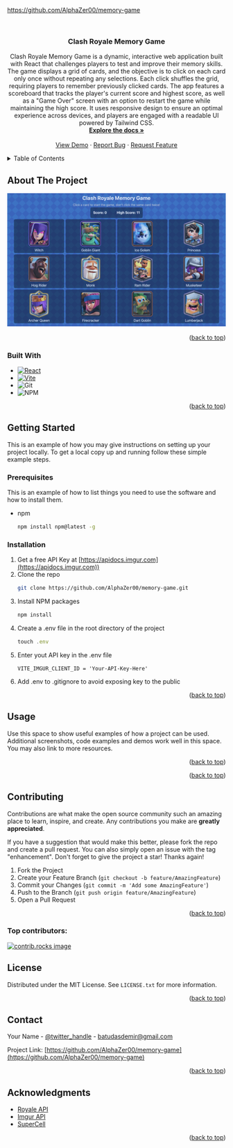 https://github.com/AlphaZer00/memory-game
<a id="readme-top"></a>

<!-- PROJECT LOGO -->
<br />
<div align="center">

<h3 align="center">Clash Royale Memory Game</h3>

  <p align="center">
    Clash Royale Memory Game is a dynamic, interactive web application built with React that challenges players to test and improve their memory skills. The game displays a grid of cards, and the objective is to click on each card only once without repeating any selections. Each click shuffles the grid, requiring players to remember previously clicked cards. The app features a scoreboard that tracks the player's current score and highest score, as well as a "Game Over" screen with an option to restart the game while maintaining the high score. It uses responsive design to ensure an optimal experience across devices, and players are engaged with a readable UI powered by Tailwind CSS.
    <br />
    <a href="https://github.com/AlphaZer00/memory-game"><strong>Explore the docs »</strong></a>
    <br />
    <br />
    <a href="https://github.com/AlphaZer00/memory-game">View Demo</a>
    ·
    <a href="https://github.com/AlphaZer00/memory-game/issues/new?labels=bug&template=bug-report---.md">Report Bug</a>
    ·
    <a href="https://github.com/AlphaZer00/memory-game/issues/new?labels=enhancement&template=feature-request---.md">Request Feature</a>
  </p>
</div>



<!-- TABLE OF CONTENTS -->
<details>
  <summary>Table of Contents</summary>
  <ol>
    <li>
      <a href="#about-the-project">About The Project</a>
      <ul>
        <li><a href="#built-with">Built With</a></li>
      </ul>
    </li>
    <li>
      <a href="#getting-started">Getting Started</a>
      <ul>
        <li><a href="#prerequisites">Prerequisites</a></li>
        <li><a href="#installation">Installation</a></li>
      </ul>
    </li>
    <li><a href="#usage">Usage</a></li>
    <li><a href="#contributing">Contributing</a></li>
    <li><a href="#license">License</a></li>
    <li><a href="#contact">Contact</a></li>
    <li><a href="#acknowledgments">Acknowledgments</a></li>
  </ol>
</details>



<!-- ABOUT THE PROJECT -->
## About The Project

[![Product Name Screen Shot][product-screenshot]](https://example.com)

<p align="right">(<a href="#readme-top">back to top</a>)</p>



### Built With


* [![React][React.js]][React-url]
* [![Vite][Vite.dev]][Vite-url]
* ![Git](https://img.shields.io/badge/git-%23F05033.svg?style=for-the-badge&logo=git&logoColor=white)
* ![NPM](https://img.shields.io/badge/NPM-%23CB3837.svg?style=for-the-badge&logo=npm&logoColor=white)

<p align="right">(<a href="#readme-top">back to top</a>)</p>



<!-- GETTING STARTED -->
## Getting Started

This is an example of how you may give instructions on setting up your project locally.
To get a local copy up and running follow these simple example steps.

### Prerequisites

This is an example of how to list things you need to use the software and how to install them.
* npm
  ```sh
  npm install npm@latest -g
  ```

### Installation

1. Get a free API Key at [https://apidocs.imgur.com](https://apidocs.imgur.com))
2. Clone the repo
   ```sh
   git clone https://github.com/AlphaZer00/memory-game.git
   ```
3. Install NPM packages
   ```sh
   npm install
   ```
4. Create a .env file in the root directory of the project
   ```js
   touch .env
   ```
5. Enter yout API key  in the .env file
   ```
   VITE_IMGUR_CLIENT_ID = 'Your-API-Key-Here'
   ```
7. Add .env to .gitignore to avoid exposing key to the public

<p align="right">(<a href="#readme-top">back to top</a>)</p>



<!-- USAGE EXAMPLES -->
## Usage

Use this space to show useful examples of how a project can be used. Additional screenshots, code examples and demos work well in this space. You may also link to more resources.


<p align="right">(<a href="#readme-top">back to top</a>)</p>



<p align="right">(<a href="#readme-top">back to top</a>)</p>



<!-- CONTRIBUTING -->
## Contributing

Contributions are what make the open source community such an amazing place to learn, inspire, and create. Any contributions you make are **greatly appreciated**.

If you have a suggestion that would make this better, please fork the repo and create a pull request. You can also simply open an issue with the tag "enhancement".
Don't forget to give the project a star! Thanks again!

1. Fork the Project
2. Create your Feature Branch (`git checkout -b feature/AmazingFeature`)
3. Commit your Changes (`git commit -m 'Add some AmazingFeature'`)
4. Push to the Branch (`git push origin feature/AmazingFeature`)
5. Open a Pull Request

<p align="right">(<a href="#readme-top">back to top</a>)</p>

### Top contributors:

<a href="https://github.com/AlphaZer00/memory-game/graphs/contributors">
  <img src="https://contrib.rocks/image?repo=AlphaZer00/memory-game" alt="contrib.rocks image" />
</a>



<!-- LICENSE -->
## License

Distributed under the MIT License. See `LICENSE.txt` for more information.

<p align="right">(<a href="#readme-top">back to top</a>)</p>



<!-- CONTACT -->
## Contact

Your Name - [@twitter_handle](https://twitter.com/twitter_handle) - batudasdemir@gmail.com

Project Link: [https://github.com/AlphaZer00/memory-game](https://github.com/AlphaZer00/memory-game)

<p align="right">(<a href="#readme-top">back to top</a>)</p>



<!-- ACKNOWLEDGMENTS -->
## Acknowledgments

* [Royale API](https://github.com/royaleapi)
* [Imgur API](https://apidocs.imgur.com)
* [SuperCell](https://supercell.com/en/)

<p align="right">(<a href="#readme-top">back to top</a>)</p>



<!-- MARKDOWN LINKS & IMAGES -->
<!-- https://www.markdownguide.org/basic-syntax/#reference-style-links -->
[contributors-shield]: https://img.shields.io/github/contributors/AlphaZer00/memory-game.svg?style=for-the-badge
[contributors-url]: https://github.com/AlphaZer00/memory-game/graphs/contributors
[forks-shield]: https://img.shields.io/github/forks/AlphaZer00/memory-game.svg?style=for-the-badge
[forks-url]: https://github.com/AlphaZer00/memory-game/network/members
[stars-shield]: https://img.shields.io/github/stars/AlphaZer00/memory-game.svg?style=for-the-badge
[stars-url]: https://github.com/AlphaZer00/memory-game/stargazers
[issues-shield]: https://img.shields.io/github/issues/AlphaZer00/memory-game.svg?style=for-the-badge
[issues-url]: https://github.com/AlphaZer00/memory-game/issues
[license-shield]: https://img.shields.io/github/license/AlphaZer00/memory-game.svg?style=for-the-badge
[license-url]: https://github.com/AlphaZer00/memory-game/blob/master/LICENSE.txt
[linkedin-shield]: https://img.shields.io/badge/-LinkedIn-black.svg?style=for-the-badge&logo=linkedin&colorB=555
[linkedin-url]: https://linkedin.com/in/batuhan-dasdemir
[product-screenshot]: src/assets/memory-game-screenshot.png
[Next.js]: https://img.shields.io/badge/next.js-000000?style=for-the-badge&logo=nextdotjs&logoColor=white
[Next-url]: https://nextjs.org/
[React.js]: https://img.shields.io/badge/React-20232A?style=for-the-badge&logo=react&logoColor=61DAFB
[React-url]: https://reactjs.org/
[Vite.dev]: https://img.shields.io/badge/Vite-646CFF?style=for-the-badge&logo=Vite&logoColor=white
[Vite-url]: https://vite.dev
